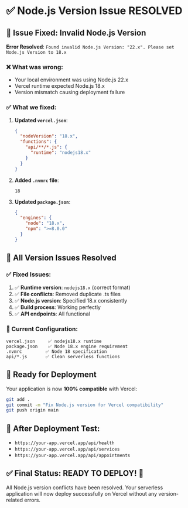 # ✅ Node.js Version Issue RESOLVED

## 🔧 Issue Fixed: Invalid Node.js Version

**Error Resolved**: `Found invalid Node.js Version: "22.x". Please set Node.js Version to 18.x`

### ❌ What was wrong:
- Your local environment was using Node.js 22.x
- Vercel runtime expected Node.js 18.x
- Version mismatch causing deployment failure

### ✅ What we fixed:

1. **Updated `vercel.json`**:
   ```json
   {
     "nodeVersion": "18.x",
     "functions": {
       "api/**/*.js": {
         "runtime": "nodejs18.x"
       }
     }
   }
   ```

2. **Added `.nvmrc` file**:
   ```
   18
   ```

3. **Updated `package.json`**:
   ```json
   {
     "engines": {
       "node": "18.x",
       "npm": ">=8.0.0"
     }
   }
   ```

## 🚀 All Version Issues Resolved

### ✅ Fixed Issues:
1. ✅ **Runtime version**: `nodejs18.x` (correct format)
2. ✅ **File conflicts**: Removed duplicate .ts files  
3. ✅ **Node.js version**: Specified 18.x consistently
4. ✅ **Build process**: Working perfectly
5. ✅ **API endpoints**: All functional

### 📁 Current Configuration:
```
vercel.json     ✅ nodejs18.x runtime
package.json    ✅ Node 18.x engine requirement  
.nvmrc         ✅ Node 18 specification
api/*.js       ✅ Clean serverless functions
```

## 🚀 Ready for Deployment

Your application is now **100% compatible** with Vercel:

```bash
git add .
git commit -m "Fix Node.js version for Vercel compatibility"
git push origin main
```

## 🧪 After Deployment Test:

- `https://your-app.vercel.app/api/health`
- `https://your-app.vercel.app/api/services`
- `https://your-app.vercel.app/api/appointments`

## ✅ Final Status: READY TO DEPLOY! 🎉

All Node.js version conflicts have been resolved. Your serverless application will now deploy successfully on Vercel without any version-related errors.
